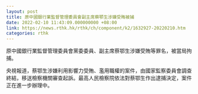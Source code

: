 ```yaml
---
layout: post
title: 原中國銀行業監督管理委員會副主席蔡鄂生涉嫌受賄被捕
date: 2022-02-10 11:43:09.000000000 +08:00
link: https://news.rthk.hk/rthk/ch/component/k2/1632927-20220210.htm
categories: rthk
---
```


原中國銀行業監督管理委員會黨委委員、副主席蔡鄂生涉嫌受賄等罪名，被當局拘捕。

央視報道，蔡鄂生涉嫌利用影響力受賄、濫用職權的案件，由國家監察委員會調查終結，移送檢察機關審查起訴。最高人民檢察院依法對蔡鄂生作出逮捕決定，案件正在進一步辦理中。
